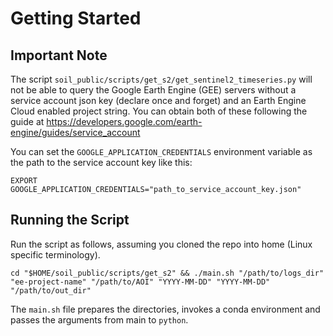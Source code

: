 # Getting Started

## Important Note
The script `soil_public/scripts/get_s2/get_sentinel2_timeseries.py` will not be able to query the Google Earth Engine (GEE) servers without a service account json key (declare once and forget) and an Earth Engine Cloud enabled project string. You can obtain both of these following the guide at <https://developers.google.com/earth-engine/guides/service_account>

You can set the `GOOGLE_APPLICATION_CREDENTIALS` environment variable as the path to the service account key like this:
```{bash}
EXPORT GOOGLE_APPLICATION_CREDENTIALS="path_to_service_account_key.json"
```

## Running the Script

Run the script as follows, assuming you cloned the repo into home (Linux specific terminology).
```{bash}
cd "$HOME/soil_public/scripts/get_s2" && ./main.sh "/path/to/logs_dir" "ee-project-name" "/path/to/AOI" "YYYY-MM-DD" "YYYY-MM-DD" "/path/to/out_dir"
```

The `main.sh` file prepares the directories, invokes a conda environment and passes the arguments from main to `python`.